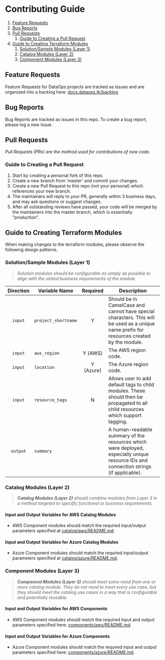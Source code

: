 # Contributing Guide

1. [Feature Requests](#feature-requests)
2. [Bug Reports](#bug-reports)
3. [Pull Requests](#pull-requests)
   1. [Guide to Creating a Pull Request](#guide-to-creating-a-pull-request)
4. [Guide to Creating Terraform Modules](#guide-to-creating-terraform-modules)
   1. [Solution/Sample Modules (Layer 1)](#solutionsample-modules-layer-1)
   2. [Catalog Modules (Layer 2)](#catalog-modules-layer-2)
   3. [Component Modules (Layer 3)](#component-modules-layer-3)

## Feature Requests

Feature Requests for DataOps projects are tracked as issues and are organized into a backlog here: [docs.dataops.tk/backlog](https://docs.dataops.tk/backlog)

## Bug Reports

Bug Reports are tracked as issues in this repo. To create a bug report, please log a new Issue.

## Pull Requests

_Pull Requests (PRs) are the method used for contributions of new code._

### Guide to Creating a Pull Request

1. Start by creating a personal fork of this repo.
2. Create a new branch from 'master' and commit your changes.
3. Create a new Pull Request to this repo (not your personal) which references your new branch.
4. The maintainers will reply to your PR, generally within 3 business days, and may ask questions or suggest changes.
5. After all outstanding reviews have passed, your code will be merged by the maintainers into the master branch, which is essentially "production".

## Guide to Creating Terraform Modules

When making changes to the terraform modules, please observe the following design patterns.

### Solution/Sample Modules (Layer 1)

> _Solution modules should be configurable as simply as possible to align with the stated business requirements of the module._

| Direction | Variable Name       | Required  | Description                                                                                                                               |
| :-------: | ------------------- | :-------: | ----------------------------------------------------------------------------------------------------------------------------------------- |
|  `input`  | `project_shortname` |     Y     | Should be in CamelCase and cannot have special characters. This will be used as a unique name prefix for resources created by the module. |
|  `input`  | `aws_region`        |  Y (AWS)  | The AWS region code.                                                                                                                      |
|  `input`  | `location`          | Y (Azure) | The Azure region code.                                                                                                                    |
|  `input`  | `resource_tags`     |     N     | Allows user to add default tags to child modules. These should then be propagated to all child resources which support tagging.           |
| `output`  | `summary`           |           | A human-readable summary of the resources which were deployed, especially unique resource IDs and connection strings (if applicable).     |

### Catalog Modules (Layer 2)

> _**Catalog Modules (Layer 2)** should combine modules from Layer 3 in a method targeted to specific functional or business requirements._

#### Input and Output Variables for AWS Catalog Modules

* AWS Component modules should match the required input/output parameters specified at [catalog/aws/README.md](catalog/aws/README.md).

#### Input and Output Variables for Azure Catalog Modules

* Azure Component modules should match the required input/output parameters specified at [catalog/azure/README.md](catalog/azure/README.md).

### Component Modules (Layer 3)

> _**Component Modules (Layer 3)** should meet some need from one or more catalog module. They do not need to meet every use case, but they should meet the catalog use cases in a way that is configurable and potentially reusable._

#### Input and Output Variables for AWS Components

* AWS Component modules should match the required input and output parameters specified here: [components/aws/README.md](components/aws/README.md).

#### Input and Output Variables for Azure Components

* Azure Component modules should match the required input and output parameters specified here: [components/azure/README.md](components/azure/README.md).
